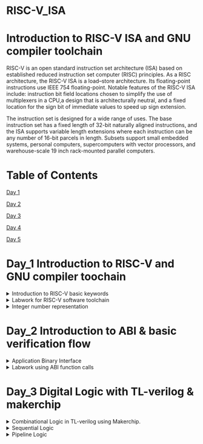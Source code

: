 
# RISC-V_ISA

# Introduction to RISC-V ISA and GNU compiler toolchain
RISC-V is an open standard instruction set architecture (ISA) based on established reduced instruction set computer (RISC) principles. As a RISC architecture, the RISC-V ISA is a load–store architecture. Its floating-point instructions use IEEE 754 floating-point. Notable features of the RISC-V ISA include: instruction bit field locations chosen to simplify the use of multiplexers in a CPU,a design that is architecturally neutral, and a fixed location for the sign bit of immediate values to speed up sign extension.

The instruction set is designed for a wide range of uses. The base instruction set has a fixed length of 32-bit naturally aligned instructions, and the ISA supports variable length extensions where each instruction can be any number of 16-bit parcels in length. Subsets support small embedded systems, personal computers, supercomputers with vector processors, and warehouse-scale 19 inch rack-mounted parallel computers.

# Table of Contents

[Day 1](#day-1)

[Day 2](#day-2)

[Day 3](#day-3)

[Day 4](#day-4)

[Day 5](#day-5)

# Day_1 Introduction to RISC-V and GNU compiler toochain

<details>
 <summary> Introduction to RISC-V basic keywords
 </summary>

**Introduction to RISC-V basic keywords**

Why does a computer needs a RISC or CISC ISA?

Any computer program or software inorder to work on a computer hardware needs to communicate to the layout(chip present on system). Accomplishment of which requires a process to be followed. First the high level language program is converted to assembly level program(which follows a particular architecture RISC-V in this case). After which it's converted to machine level program for computer to understand.For communication between architeture to layout there is need for a interface, called HDL(Hardware Description Language).

Below image show the whole process of program or application execution.

![comb](https://github.com/DSatle/RISC-V_ISA/assets/140998466/501ac5d8-3d92-4ca2-af46-53b0c51e315d)

 
**Applications to Hardware**

Inorder to run any application on the computer system. Below process needs to be followed.

![Architure](https://github.com/DSatle/RISC-V_ISA/assets/140998466/4660910a-3379-476a-9983-20c82239c277)

Operating system, compiler, assembler all three combined are termed as system software.

The assembly language program is dependent on the processor and its architecture. Every architeture has its own assembly language program.
Converting assembly language program to machine level program is done using a specific process, which is elaborated in the flowchart below.

![Assembly to Physical implementation](https://github.com/DSatle/RISC-V_ISA/assets/140998466/a7955a90-e355-4abd-8fff-ce3472bdb43e)


 **Detailed description of detailed of Course content**
 
The course deals with a elaborative study of the instruction types present in the RISC-V architeture. Here I have mentioned types of instruction sets present in the RISC-V architecture

1. Pseduo Instuctions- Examples of pseduo instructions are **mv,li,ret**.

2. Base Integer Instructions - The nomenclature for these instructions is **RV64I** here RV stands for RISC-V, 64 stands for 64 bit integer. Few examples of base integer instructions are **lui,addi,jalr,auipc,ld**.

3. Multiply extension- If there is multiply or divide operation needs to be performed on the numbers these instructions are used. Nomencalture for these instructions is RV64M, and if its multiplication or division on base integer than its nomencleture would be RV64Im

4. Single & double precision floating point extension- If add/sub/divide/multiply is performed on the floating point number this instruction set is used. RV64F & RV64D. Few examples are **flw,fadd.s,fcvt.s.s,fmv.x.d,fsd,fmul.s,fdiv.s,fmv.x.d**. A CPU which performs all above operations is termed as RV64IMFD.

5. Application Binary interface- This is made so that application programmers can access resources of processor like register. Few examples are **a0,SP,s0.**

6. Memory allocation & stack pointer- Transfer of data from memory to registers, stack pointer. Example **ra,24(sp),s0, 16(sp),Sp,32**.

</details>
<details>
 <summary> Labwork for RISC-V software toolchain
 </summary>

**Labwork for RISC-V software toolchain**

C Program to compute sum from 1 to N.

Here I wrote a C program to calculate the sum of n numbers. Input is taken from user. C code for is as follows

 ```
#include <stdio.h>
int main()
{
    int n,sum=0;
    printf("Enter n: ");
    scanf("%d",&n);
    for(int i=1;i<=n;i++)
    sum =sum+i;
printf("sum of %d numbers is %d\n",n,sum);
return 1;
}
  ```
To get the output of the above program i wrote following commands 

```
  gcc file_name.c
  ./a.out
```
The following I got in when program is run on the system. The image shows the sum first 100 natural numbers 

![7](https://github.com/DSatle/RISC-V_ISA/assets/140998466/a13a608c-fdec-4e76-9011-08a5d0180b80)


**RISC-V GCC compile And Dissemble**
Here I observed the difference in RISC-V instructions first I used the command 
```
/home/divyam/riscv_toolchain/riscv64-unknown-elf-gcc-8.3.0-2019.08.0-x86_64-linux-ubuntu14/bin/risv64-unknown-elf-gcc-O1 -mabi=lp64 -march=rv64i -o sum1ton.o sum1ton.c
```
The following assembly level codes list was way too long to filtered the main portion in which we are interested is seen by the following command

```
riscv64-unknown-elf-objdump -d sum1ton.o | less
```
The following instructions were obtained 

![-01 fast less](https://github.com/DSatle/RISC-V_ISA/assets/140998466/cc15dd2f-e3d4-456a-83e6-cda253b051ee)


After this I entered the command 

```
/home/divyam/riscv_toolchain/riscv64-unknown-elf-gcc-8.3.0-2019.08.0-x86_64-linux-ubuntu14/bin/risv64-unknown-elf-gcc -Ofast -ch=rv64i -o sum1ton.o sum1ton.c

```
Using the less command above mentioned I got the following results

![ofast less](https://github.com/DSatle/RISC-V_ISA/assets/140998466/47a88ccf-8553-410e-b229-9e67a13d3c22)


**Spike simulation and debug**

To get the same output on RISCV I used the following commands 
```
/home/divyam/riscv_toolchain/riscv64-unknown-elf-gcc-8.3.0-2019.08.0-x86_64-linux-ubuntu14/bin/spike pk sum1ton.o
```

![1](https://github.com/DSatle/RISC-V_ISA/assets/140998466/32bd10ec-3a6b-4de3-9752-c858435462c0)

Now here are the commands which I used to debug the assembly level program 
```
/home/divyam/riscv_toolchain/riscv64-unknown-elf-gcc-8.3.0-2019.08.0-x86_64-linux-ubuntu14/bin/spike -d pk sum1ton.o
```
Following are the the debug commands I used 
```
until pc 0 1000b0 // This indicates start and end address for the commands.

reg 0 a2 // This command is used to check the contents of the register

lui // load upper immediate

q // quit

reg 0 sp // Knowing value stored in Stack Pointer

addi // add immediate 
```
Below is the screenshot for the commands used

![2](https://github.com/DSatle/RISC-V_ISA/assets/140998466/98e7321a-d0d1-4d7d-8d5a-fc75105502ee)

Below is a self explanatory image of 64 bit instruction and instruction used in the RISC-V

![3](https://github.com/DSatle/RISC-V_ISA/assets/140998466/2cd96086-bb08-42f2-beb5-d15e2002fa8c)

</details>
<details>
 <summary> Integer number representation
 </summary>
 
**Integer number representation**

**64-bit Number System For Unsigned numbers**
Here first of all we will get familiar with few basic terminologies

Double Word:- Entire 64 bit number in processor language is called double word.

Word:- 32 bit number in processor language 

Byte:- Group of 8 bits.

Total no. of pattern that can be formed is = (2^n -1); where n:- number of bits.

RISC-V doubleword can represent "0" to (2^64-1) unsigned numbers. 

The following images shows terminologies range and binary to decimal conversion

![Capture](https://github.com/DSatle/RISC-V_ISA/assets/140998466/8d9c0947-2640-452a-a6c8-23d738686f78)

![range](https://github.com/DSatle/RISC-V_ISA/assets/140998466/3961e697-5815-46c7-bfb2-c115c9c4b8e5)

![Screenshot (76)](https://github.com/DSatle/RISC-V_ISA/assets/140998466/6d85eb28-f442-41db-af75-46585abb88a9)

**64 Number System for Signed Numbers**

For getting negative numbers we use concept of 2's complement which is shown in the image below.

![2's complement](https://github.com/DSatle/RISC-V_ISA/assets/140998466/2f93266b-66dc-4b65-b88d-85d90fbe436f)


Here we are devoting MSB for sign representation. 

if MSB =1; number is negative
if MSB =0; number is positive.

The image below describes the two method to convert negative binary numbers into decimal numbers

![Screenshot (77)](https://github.com/DSatle/RISC-V_ISA/assets/140998466/51ed6bc5-8aaa-4138-a5de-1af084a446c5)


Range for positive & negative numbers is shown below

![positive number signed range](https://github.com/DSatle/RISC-V_ISA/assets/140998466/97cd8b15-f273-4a4f-a56f-cbdc1112683d)


![range -ve numbers](https://github.com/DSatle/RISC-V_ISA/assets/140998466/c8c0b82d-f007-4b94-b078-ab8174bbb511)

**Lab for signed & unsigned numbers**



  </details>

# Day_2 Introduction to ABI & basic verification flow
</details>
<details>
 <summary> Application Binary Interface
 </summary>

**Application Binary interface**

Introduction to Application binary interface- The way a user can access a architeture resources through system call is called application binary interface, its also calledsystem call interface. If application programmmer wants to access the hardware resources it is done via registers.

The below image shows the different levels between user and layout. 

![Screenshot (75)](https://github.com/DSatle/RISC-V_ISA/assets/140998466/d08f4b3f-8694-4983-b7f1-c7b3b6509131)

 ![3](https://github.com/DSatle/RISC-V_ISA/assets/140998466/a0d09816-9ab4-4f0e-9f8e-42d96d01d2b5)

   In RISc-V programmer there are 32 registers & width is defined by XLEN.
  XLEN is 32 bit for RV32
  XLEN is 64 bit for RV64.

  ![registers](https://github.com/DSatle/RISC-V_ISA/assets/140998466/5abaa9e6-dacb-42a1-93d6-1ebb949448ba)


  **Memory Allocation for Double words**

RISC-V has 32 64-bit registers. There are two ways in which data can be loaded to the register.

1. Direct loading- In this method data is directly loaded to the register. The below image shows the method

![1](https://github.com/DSatle/RISC-V_ISA/assets/140998466/f377ea41-f1c8-4bf1-a019-0e91ee99dbba)

2. Via memory- Since we have limited registers in RISC-V the data is first stored in the memory this data is then transfered to registers. The below image show the method.

![2](https://github.com/DSatle/RISC-V_ISA/assets/140998466/81fad43b-71f7-498b-b975-9579d5a1c9d5)

Little endian method- The RISC-V uses the little endian approach to fill the data in the memory i.e. the data from LSB gets start filling in the memory, from bottom to top respectively. A pictorial presentation of which is shown in the image below.

![4](https://github.com/DSatle/RISC-V_ISA/assets/140998466/a01b147b-8719-4b53-aeeb-22452b2bbf3e)


  **Load,Add and Store Instructions with examples**
  
Here I came to know about the how data is transfered from memory to register and add operation on the data and then transfer of data from register to memory.
Following commands were used to do the above operations.
```
ld x8, 16(x23) // ld stands from load. Initially the pointer is at 0. Since the data is at 16th location the register x23 will go to 16th location and load that 
                  data to into x8. x8 is destination register and x23 is source register.

add x8, x24,x8  // here the data of x8 and x24 is added and then finally stored in x8.

sd x8, 8(x23)  // here the data from x23 register is stored to the memory location starting from 8.

```
The whole process discussed above is shown in the below two images.

![4](https://github.com/DSatle/RISC-V_ISA/assets/140998466/a663265a-20cb-4c2c-b378-a637c3d75575)

![8](https://github.com/DSatle/RISC-V_ISA/assets/140998466/e3d22e95-5e3c-4a17-bd26-4524951c9eab)

The above picture also describes which bits are indicate which part of the assembly level language. Every instruction in RISC-V is 32 bit.

  **Concluding 32-registers And their respective ABI names**

There are following type of instructions 
1. R-type:- These instructions operate on registers.
  
2. I-type:- These instructions consists immediate in it and operates on registers.

3. S-type:- Instructions that consists store in it.
    
 ![8](https://github.com/DSatle/RISC-V_ISA/assets/140998466/43bf8f6b-f383-4d00-ba79-c679d741f688)

 As we can observe there are 5 bits dedicated for register in the machine level code. As 2^5= 32 this the logic behind having 32 registers in the RISC-V architeture.
 
 The RISC-V instructions are bifurgated in following types shown in the table below.

 ![9](https://github.com/DSatle/RISC-V_ISA/assets/140998466/de382f85-93af-41f2-b5f6-a76247864577)
 
</details>
 <details>
 <summary> Labwork using ABI function calls
 </summary>
  
**Study New Algorithm For Sum 1 to N using ASM**
Here we are going to apply the knowledge of instructions which we got familiar in the previous tutorial. Here we are going to push some functionalities from C program to assembly language program. And get fetch the end result from assembly level program to the C program. A pictorial view of the above mention method is shown below.

![basic working](https://github.com/DSatle/RISC-V_ISA/assets/140998466/03942c58-975a-4c6d-8b57-45b8a4e8651c)

To apply this method we are going to follow the below algorithm shown in the picture 

![algorithm](https://github.com/DSatle/RISC-V_ISA/assets/140998466/0385b71f-f191-4281-adeb-b9371623e220)

**Review ASM Function call**
Here I have modified my C code inorder to implement the method discussed above in the previous section, the modified C code is given below.

```
#include <stdio.h>

extern int load(int x, int y);

int main ()
{
   int result = 0;
   int count = 9;
   result = load(0x0, count+1);
   printf ("Sum of number from 1 to %d is %d\n", count, result);
   }
```
Here I have written assembly level program as well inorder to execute the algorithm the code for which is given below

```
.section .text
.global load
.type load, @function

load: 
        add      a4, a0, zero //Initialize sum register a4 with 0x0
        add      a2, a0, a1   //store count of 10 in register a2.Register a1 is loaded with 0xa (decimal 10) from main
        add      a3, a0, zero //initialize intermediate sum register a3 by 0
loop:   add      a4, a3, a4 //Incremental addition
        addi     a3, a3, 1 //Increment intermediate register by 1
        blt      a3, a2, loop //If a3 is less than a2, branch to label named <loop>
        add      a0, a4, zero //Store final result to register a0 so that it can be read by main program
        ret 
```

**Simulate New C Program With Function Call**
Here I run the modified codes of C as well as the assembly langguage. The commands are similar to the ones used before one can observe them in the images below.

![1](https://github.com/DSatle/RISC-V_ISA/assets/140998466/97454088-7c58-427d-aced-5cf2ff6d4546)

![2](https://github.com/DSatle/RISC-V_ISA/assets/140998466/854e0764-ead7-469e-8eaf-a111f08037ba)

![3](https://github.com/DSatle/RISC-V_ISA/assets/140998466/443e1d14-8167-4356-a4d2-154230de0f65)

![4](https://github.com/DSatle/RISC-V_ISA/assets/140998466/989b7773-558d-455c-9ba8-9360a1461fa6)

**Lab to run C program on RISC-V CPU**

Here we have a RISC-V CPU written in verilog & we will create a testbench. Then we will read the hex format C program through RISC-V CPU & output will be displayed.The whole process is described below. 

![10](https://github.com/DSatle/RISC-V_ISA/assets/140998466/c7097815-4bed-4020-8d12-1d3ee6280151)

To run the program in the terminal using following commands.

```
chmod 777 rv32im.sh
./rv32im..sh
```
The image below shows the output displayed in ubuntu terminal.

![11](https://github.com/DSatle/RISC-V_ISA/assets/140998466/234673fb-3b96-4664-8b47-8a2bb4082bdd)

</details>

# Day_3 Digital Logic with TL-verilog & makerchip
</details>
<details>
 <summary> Combinational Logic in TL-verilog using Makerchip.
 </summary>

**Introduction to Logic gates**

Logic gates are the fundamental basic building blocks

![gates](https://github.com/DSatle/RISC-V_ISA/assets/140998466/69098693-8328-4530-af8c-1b69b93c9477)


As logic gates are the basic building blocks of a circuit. Here I learned how I can implement the logic gates using TL-verilog. The table below describes respective code for the logic gates.

![Logic gates verilog](https://github.com/DSatle/RISC-V_ISA/assets/140998466/f28afd6a-2279-4499-b608-105b839f511f)

A full adder circuit madeup of logic gates.

![adder](https://github.com/DSatle/RISC-V_ISA/assets/140998466/9512c8ab-5f55-45dc-a1af-3a0ccc4ecc7c)

A adder circuit made using logic gates.

![carr](https://github.com/DSatle/RISC-V_ISA/assets/140998466/36706a16-736b-42d6-bc12-04d334e360d0)

**Basic Mux implementation & Introduction to makerchip**

Basic mux 2x1 is made using the following commands, here we are using ternary operator which is similar to if statement in C program.

```
assign f = s ? x1 : x2;
```

![2x1 mux](https://github.com/DSatle/RISC-V_ISA/assets/140998466/bc71ba8e-f9b5-421a-b059-562b21cad1c1)

The below image shows the 4x1 mux implemented using 2x1 mux and verilog code for that as well

![4x1 mux](https://github.com/DSatle/RISC-V_ISA/assets/140998466/309613c3-c49c-4802-9915-ab6232ed4024)

Introduction to makerchip

1. Type maker chip in tab of your search engine & launch Makerchip IDE.
2. Go to Learn, click on Examples and select FPGA multipler.

![MakerChip tutorial](https://github.com/DSatle/RISC-V_ISA/assets/140998466/bbdafb04-4dda-4251-b153-5c53daacc280)

Inverter Gate on makerchip

![Inverter](https://github.com/DSatle/RISC-V_ISA/assets/140998466/87b47c86-9ba2-4700-860d-293ce1714d94)

Vector of 5 bits

![vector](https://github.com/DSatle/RISC-V_ISA/assets/140998466/8852e1e5-f21b-4a76-a1a0-596a2cbc9303)

Mux with single bit 

![mux made me](https://github.com/DSatle/RISC-V_ISA/assets/140998466/0a946c60-5e10-414b-8e44-eef042a7f5e4)

Mux with vector input

![mux vector](https://github.com/DSatle/RISC-V_ISA/assets/140998466/7c25157d-cec2-475a-8651-0dc5752fa589)

Combinational Calculator

![calculator](https://github.com/DSatle/RISC-V_ISA/assets/140998466/b3d745ee-8992-4ef9-9c42-1a3ded4f498c)
</details>
<details>
 <summary> Sequential Logic
 </summary>
 
**Introduction to sequntial logic & counter lab**

Sequential Circuit essentially consists a clock over combinational circuit. The value transition takes place on either positive or negative edge of the clock.
The below image describes the basic idea of sequential circuit.

![basic seq  circuit](https://github.com/DSatle/RISC-V_ISA/assets/140998466/c2c859fd-c5c2-4449-be8b-2eec869705f2)

Fibonacci Series 

The below image gives an idea how the circuit for performing Fibonacci series is implemented.

![Uploading fibbonacci series ckt and waveform.png…]()

Free Running counter 

The below image show code and working of a free running counter designed using sequential circuit, one can observe the importance of clock in the circuit as the output changes only for positive clock.

![Counter circuit](https://github.com/DSatle/RISC-V_ISA/assets/140998466/0032964a-c017-417d-9aa3-dc2fb5b82bb9)

The basic circuit block diagram is given below

![count ckt](https://github.com/DSatle/RISC-V_ISA/assets/140998466/cc25d985-e178-4b86-830c-27d0bd4209a0)

**Sequential calculator lab**


</details>
<details>
 <summary> Pipeline Logic
 </summary>

**Pipelined logic & retiming**

The concept of pipeling is explained using the Pythagoras theorem.

Basics of pythagoras theorem

![pytha basic](https://github.com/DSatle/RISC-V_ISA/assets/140998466/a5ccfe1b-1c8e-409e-abbf-997ace169f41)

Pythagoras theorem using pipelinig

![basic idea of pipelining](https://github.com/DSatle/RISC-V_ISA/assets/140998466/37ec6d76-8423-43c9-9bdc-240c885811b9)

TL-verilog gives the ability to model the process in timing abstract representation. The basic idea of pipelining is to break the whole process in different stages. The below image shows the use of pipelining concept in TL-verilog compared to other RTL languages.

![rtl vs tl-verilog](https://github.com/DSatle/RISC-V_ISA/assets/140998466/f44d8c55-edf8-4a11-8981-79a0fd9b24d2)

Timing abstract gives the advantage to manipulate pipelining & its stages. i.e staging is a physical attribute it has no impact on behaviour as shown in the below image

![remtiming ](https://github.com/DSatle/RISC-V_ISA/assets/140998466/d9d72d65-36dd-46f0-ae37-5c13a39ac062

The below image show the code for pipelining in TL-verilog.

![tl verilog code](https://github.com/DSatle/RISC-V_ISA/assets/140998466/ff95517b-f066-4b1f-b7e2-38ec95bbce57)

Image shows comparison of code between system verilog and TL-verilog.

![s vl vs tlvl](https://github.com/DSatle/RISC-V_ISA/assets/140998466/f9d7d47e-b40f-48e4-a5ab-e07db0721a36)

**Pipeline logic advantages and demo in platform**

1. By applying pipelining we are able to run our clock at higher speed.
2. In diagram 2, one can observe that we can introduce new input at every clock cycle. So we can introduce more inputs using pipeline.

![basic idea of pipelining](https://github.com/DSatle/RISC-V_ISA/assets/140998466/888ebeae-1036-4ed8-9268-88f0f47d08dd)

Here we will understand the minute details of pipelining concept.

Here in the below image one can observe that there is single stage pipeline, so the output for C comes at the same stage.

![pytha single pipeline](https://github.com/DSatle/RISC-V_ISA/assets/140998466/44147a9e-4e59-4a9a-a8ad-ff8138d73017)

Now when we change the single stage pipeline to 3 stage pipeline, now the output C comes 2 stage later than a & b. This can be observed in the below image.

![pipelining pytha 3step](https://github.com/DSatle/RISC-V_ISA/assets/140998466/56f686fd-237c-4b5f-b5fc-50ee4d6f044d)

At last here we are seeing the concept of feedback how varying the no. of feedback stages in code gets reflected in the diagram of pipeline. Here in the code we have set the code for 4 stage feedback which can be observed in the diagram as well.

![feedback concept](https://github.com/DSatle/RISC-V_ISA/assets/140998466/11d373c7-3f7e-4a32-8f7a-191336183ad9)



























 










